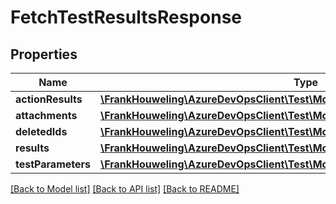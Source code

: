 # FetchTestResultsResponse

## Properties
Name | Type | Description | Notes
------------ | ------------- | ------------- | -------------
**actionResults** | [**\FrankHouweling\AzureDevOpsClient\Test\Model\TestActionResult[]**](TestActionResult.md) |  | [optional] 
**attachments** | [**\FrankHouweling\AzureDevOpsClient\Test\Model\TestResultAttachment[]**](TestResultAttachment.md) |  | [optional] 
**deletedIds** | [**\FrankHouweling\AzureDevOpsClient\Test\Model\LegacyTestCaseResultIdentifier[]**](LegacyTestCaseResultIdentifier.md) |  | [optional] 
**results** | [**\FrankHouweling\AzureDevOpsClient\Test\Model\LegacyTestCaseResult[]**](LegacyTestCaseResult.md) |  | [optional] 
**testParameters** | [**\FrankHouweling\AzureDevOpsClient\Test\Model\TestResultParameter[]**](TestResultParameter.md) |  | [optional] 

[[Back to Model list]](../README.md#documentation-for-models) [[Back to API list]](../README.md#documentation-for-api-endpoints) [[Back to README]](../README.md)


